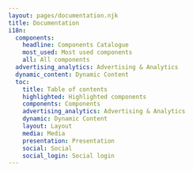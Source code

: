 ```yaml
---
layout: pages/documentation.njk
title: Documentation
i18n:
  components:
    headline: Components Catalogue
    most_used: Most used components
    all: All components
  advertising_analytics: Advertising & Analytics
  dynamic_content: Dynamic Content
  toc:
    title: Table of contents
    highlighted: Highlighted components
    components: Components
    advertising_analytics: Advertising & Analytics
    dynamic: Dynamic Content
    layout: Layout
    media: Media
    presentation: Presentation
    social: Social
    social_login: Social login
---
```

